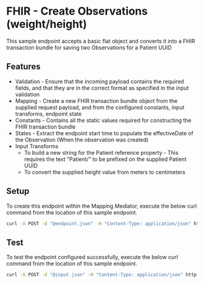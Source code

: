 # FHIR - Create Observations (weight/height)

This sample endpoint accepts a basic flat object and converts it into a FHIR transaction bundle for saving two Observations for a Patient UUID

## Features

- Validation - Ensure that the incoming payload contains the required fields, and that they are in the correct format as specified in the input validation
- Mapping - Create a new FHIR transaction bundle object from the supplied request payload, and from the configured constants, input transforms, endpoint state
- Constants - Contains all the static values required for constructing the FHIR transaction bundle
- States - Extract the endpoint start time to populate the effectiveDate of the Observation (When the observation was created)
- Input Transforms
  - To build a new string for the Patient reference property - This requires the text "Patient/" to be prefixed on the supplied Patient UUID
  - To convert the supplied height value from meters to centimeters

## Setup

To create this endpoint within the Mapping Mediator, execute the below curl command from the location of this sample endpoint.

```sh
curl -X POST -d "@endpoint.json" -H "Content-Type: application/json" http://localhost:3003/endpoints
```

## Test

To test the endpoint configured successfully, execute the below curl command from the location of this sample endpoint.

```sh
curl -X POST -d "@input.json" -H "Content-Type: application/json" http://localhost:3003/create-height-weight-observations
```
